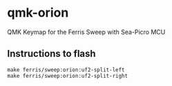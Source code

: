 # qmk-orion
QMK Keymap for the Ferris Sweep with Sea-Picro MCU

## Instructions to flash

```shell
make ferris/sweep:orion:uf2-split-left
make ferris/sweep:orion:uf2-split-right
```
